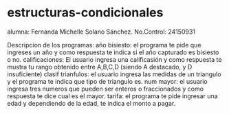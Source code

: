 # estructuras-condicionales
alumna: Fernanda Michelle Solano Sánchez.
No.Control: 24150931

Descripcion de los programas:
año bisiesto: el programa te pide que ingreses un año y como respuesta te indica si el año capturado es bisiesto o no.
calificaciones: El usuario ingresa una calificasión y como respuesta te mustra tu rango obtenido entre A,B,C,D (siendo A destacado, y D insuficiente)
clasif trianfulos: el usuario ingresa las medidas de un triangulo y el programa te indica que tipo de triangulo es.
num mayor: el usuario ingresa tres numeros que pueden ser enteros o fraccionados y como respuesta te dice cual es el mayor.
tarifa: el programa te pide ingresar una edad y dependiendo de la edad, te indica el monto a pagar. 

